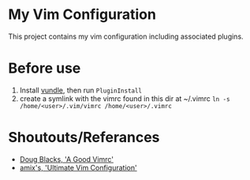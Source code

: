 # My Vim Configuration
This project contains my vim configuration including associated plugins.


# Before use
1. Install [vundle](https://github.com/VundleVim/Vundle.vim.git), then run ```PluginInstall```
2. create a symlink with the vimrc found in this dir at ~/.vimrc ```ln -s /home/<user>/.vim/vimrc /home/<user>/.vimrc```

# Shoutouts/Referances
* [Doug Blacks, 'A Good Vimrc'](https://dougblack.io/words/a-good-vimrc.html)
* [amix's, 'Ultimate Vim Configuration'](https://github.com/amix/vimrc)
